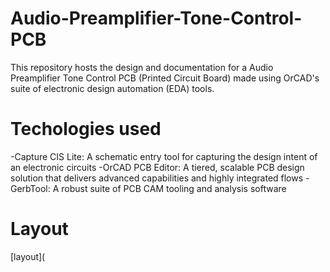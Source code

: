# Audio-Preamplifier-Tone-Control-PCB

This repository hosts the design and documentation for a Audio Preamplifier Tone Control PCB (Printed Circuit Board) made using OrCAD's suite of electronic design automation (EDA) tools.

# Techologies used
-Capture CIS Lite: A schematic entry tool for capturing the design intent of an electronic circuits
-OrCAD PCB Editor: A tiered, scalable PCB design solution that delivers advanced capabilities and highly integrated flows
-GerbTool: A robust suite of PCB CAM tooling and analysis software

# Layout

[layout](

